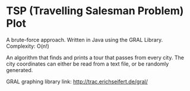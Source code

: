 # TSP (Travelling Salesman Problem) Plot

A brute-force approach. Written in Java using the GRAL Library. Complexity: O(n!)

An algorithm that finds and prints a tour that passes from every city.
The city coordinates can either be read from a text file, or be randomly generated.

GRAL graphing library link: http://trac.erichseifert.de/gral/

